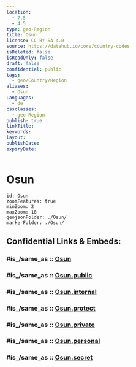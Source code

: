 ```yaml
---
location:
  - 7.5
  - 4.5
type: geo-Region
title: Osun
license: CC BY-SA 4.0
source: https://datahub.io/core/country-codes
isDeleted: false
isReadOnly: false
draft: false
confidential: public
tags:
  - geo/Country/Region
aliases:
  - Osun
Languages:
  - de
cssclasses:
  - geo-Region
publish: true
linkTitle:
keywords:
layout:
publishDate:
expiryDate:
---
```


# Osun

```leaflet
id: Osun
zoomFeatures: true 
minZoom: 2 
maxZoom: 18
geojsonFolder: ./Osun/
markerFolder: ./Osun/
```


## Confidential Links & Embeds: 

### #is_/same_as :: [Osun](/_Standards/Earth/Continent/Africa/Africa~Central/Nigeria/Zones~Nigeria/Nigeria~South-West/Osun.md) 

### #is_/same_as :: [Osun.public](/_public/Earth/Continent/Africa/Africa~Central/Nigeria/Zones~Nigeria/Nigeria~South-West/Osun.public.md) 

### #is_/same_as :: [Osun.internal](/_internal/Earth/Continent/Africa/Africa~Central/Nigeria/Zones~Nigeria/Nigeria~South-West/Osun.internal.md) 

### #is_/same_as :: [Osun.protect](/_protect/Earth/Continent/Africa/Africa~Central/Nigeria/Zones~Nigeria/Nigeria~South-West/Osun.protect.md) 

### #is_/same_as :: [Osun.private](/_private/Earth/Continent/Africa/Africa~Central/Nigeria/Zones~Nigeria/Nigeria~South-West/Osun.private.md) 

### #is_/same_as :: [Osun.personal](/_personal/Earth/Continent/Africa/Africa~Central/Nigeria/Zones~Nigeria/Nigeria~South-West/Osun.personal.md) 

### #is_/same_as :: [Osun.secret](/_secret/Earth/Continent/Africa/Africa~Central/Nigeria/Zones~Nigeria/Nigeria~South-West/Osun.secret.md)

